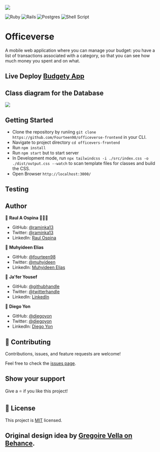 ![](https://img.shields.io/badge/Microverse-blueviolet)


![Ruby](https://img.shields.io/badge/ruby-%23CC342D.svg?style=for-the-badge&logo=ruby&logoColor=white)
![Rails](https://img.shields.io/badge/rails-%23CC0000.svg?style=for-the-badge&logo=ruby-on-rails&logoColor=white)
![Postgres](https://img.shields.io/badge/postgres-%23316192.svg?style=for-the-badge&logo=postgresql&logoColor=white)
![Shell Script](https://img.shields.io/badge/shell_script-%23121011.svg?style=for-the-badge&logo=gnu-bashlogoColor=white)
# Officeverse
A mobile web application where you can manage your budget: you have a list of transactions associated with a category, so that you can see how much money you spent and on what.

## Live Deploy  [Budgety App](https://budgety-eoo6.onrender.com/)

## Class diagram for the Database
![](budgety-erd_diagram.png)

## Getting Started
- Clone the repository by runiing `git clone https://github.com/Fourteen98/officeverse-frontend` in your CLI.
- Navigate to project directory `cd officevers-frontend`
- Run `npm install`
- Run `npm start` but to start server 
- In Development mode, run  `npx tailwindcss -i ./src/index.css -o ./dist/output.css --watch` to scan template files for classes and build the CSS.
- Open Browser `http://localhost:3000/`

## Testing


## Author
👤 **Raul A Ospina** 🧑🏻‍💻
- GitHub: [@raminka13](https://github.com/raminka13)
- Twitter: [@raminka13](https://twitter.com/raminka13)
- LinkedIn: [Raul Ospina](http://linkedin.com/in/raul-ospina)

👤 **Muhyideen Elias**
- GitHub: [@fourteen98](https://github.com/fourteen98)
- Twitter: [@muhyideen](https://twitter.com/fourteen98)
- LinkedIn: [Muhyideen Elias](https://www.linkedin.com/muhyideen-elias)

👤 **Ja'fer Yousef**
- GitHub: [@githubhandle](https://github.com/jaferIdrees)
- Twitter: [@twitterhandle](https://twitter.com/jafel_l)
- LinkedIn: [LinkedIn](https://linkedin.com/in/jaferll)

👤 **Diego Yon**
- GitHub: [@diegoyon](https://github.com/diegoyon)
- Twitter: [@diegoyon](https://twitter.com/diegoyon)
- LinkedIn: [Diego Yon](https://www.linkedin.com/in/diego-yon/)
## 🤝 Contributing

Contributions, issues, and feature requests are welcome!

Feel free to check the [issues page](https://github.com/raminka13/budgety/issues).

## Show your support

Give a ⭐️ if you like this project!

## 📝 License

This project is [MIT](./MIT.md) licensed.

## Original design idea by [Gregoire Vella on Behance](https://www.behance.net/gregoirevella).
